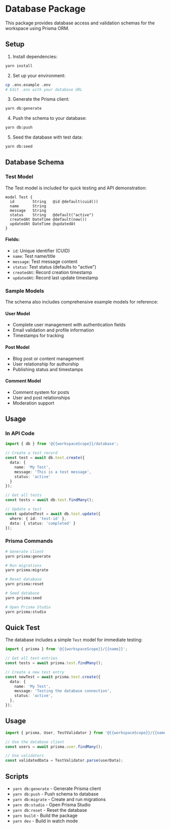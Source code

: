 # Database Package

This package provides database access and validation schemas for the workspace using Prisma ORM.

## Setup

1. Install dependencies:
```bash
yarn install
```

2. Set up your environment:
```bash
cp .env.example .env
# Edit .env with your database URL
```

3. Generate the Prisma client:
```bash
yarn db:generate
```

4. Push the schema to your database:
```bash
yarn db:push
```

5. Seed the database with test data:
```bash
yarn db:seed
```

## Database Schema

### Test Model

The Test model is included for quick testing and API demonstration:

```prisma
model Test {
  id        String   @id @default(cuid())
  name      String
  message   String
  status    String   @default("active")
  createdAt DateTime @default(now())
  updatedAt DateTime @updatedAt
}
```

#### Fields:
- `id`: Unique identifier (CUID)
- `name`: Test name/title
- `message`: Test message content
- `status`: Test status (defaults to "active")
- `createdAt`: Record creation timestamp
- `updatedAt`: Record last update timestamp

### Sample Models

The schema also includes comprehensive example models for reference:

#### User Model
- Complete user management with authentication fields
- Email validation and profile information
- Timestamps for tracking

#### Post Model
- Blog post or content management
- User relationship for authorship
- Publishing status and timestamps

#### Comment Model
- Comment system for posts
- User and post relationships
- Moderation support

## Usage

### In API Code

```typescript
import { db } from '@{{workspaceScope}}/database';

// Create a test record
const test = await db.test.create({
  data: {
    name: 'My Test',
    message: 'This is a test message',
    status: 'active'
  }
});

// Get all tests
const tests = await db.test.findMany();

// Update a test
const updatedTest = await db.test.update({
  where: { id: 'test-id' },
  data: { status: 'completed' }
});
```

### Prisma Commands

```bash
# Generate client
yarn prisma:generate

# Run migrations
yarn prisma:migrate

# Reset database
yarn prisma:reset

# Seed database
yarn prisma:seed

# Open Prisma Studio
yarn prisma:studio
```

## Quick Test

The database includes a simple `Test` model for immediate testing:

```typescript
import { prisma } from '@{{workspaceScope}}/{{name}}';

// Get all test entries
const tests = await prisma.test.findMany();

// Create a new test entry
const newTest = await prisma.test.create({
  data: {
    name: 'My Test',
    message: 'Testing the database connection',
    status: 'active',
  },
});
```

## Usage

```typescript
import { prisma, User, TestValidator } from '@{{workspaceScope}}/{{name}}';

// Use the database client
const users = await prisma.user.findMany();

// Use validators
const validatedData = TestValidator.parse(userData);
```

## Scripts

- `yarn db:generate` - Generate Prisma client
- `yarn db:push` - Push schema to database
- `yarn db:migrate` - Create and run migrations
- `yarn db:studio` - Open Prisma Studio
- `yarn db:reset` - Reset the database
- `yarn build` - Build the package
- `yarn dev` - Build in watch mode
